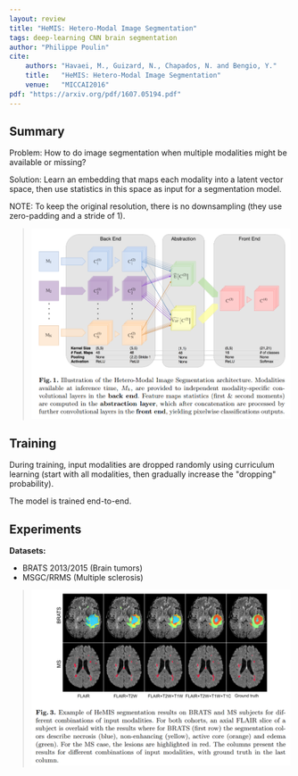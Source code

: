 ```yaml
---
layout: review
title: "HeMIS: Hetero-Modal Image Segmentation"
tags: deep-learning CNN brain segmentation
author: "Philippe Poulin"
cite:
    authors: "Havaei, M., Guizard, N., Chapados, N. and Bengio, Y."
    title:   "HeMIS: Hetero-Modal Image Segmentation"
    venue:   "MICCAI2016"
pdf: "https://arxiv.org/pdf/1607.05194.pdf"
---
```




## Summary

Problem: How to do image segmentation when multiple modalities might be available or missing?

Solution: Learn an embedding that maps each modality into a latent vector space, then use statistics in this space as input for a segmentation model.

NOTE: To keep the original resolution, there is no downsampling (they use zero-padding and a stride of 1).

> ![](/article/images/hemis/figure1.png)


## Training

During training, input modalities are dropped randomly using curriculum learning (start with all modalities, then gradually increase the "dropping" probability).

The model is trained end-to-end.

## Experiments

**Datasets:** 
- BRATS 2013/2015 (Brain tumors)
- MSGC/RRMS (Multiple sclerosis)

> ![](/article/images/hemis/figure3.png)

